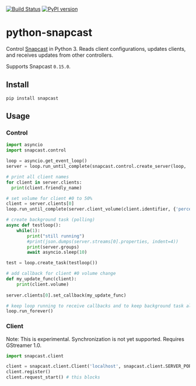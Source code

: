 [![Build Status](https://travis-ci.org/happyleavesaoc/python-snapcast.svg?branch=master)](https://travis-ci.org/happyleavesaoc/python-snapcast) [![PyPI version](https://badge.fury.io/py/snapcast.svg)](https://badge.fury.io/py/snapcast)

# python-snapcast

Control [Snapcast](https://github.com/badaix/snapcast) in Python 3. Reads client configurations, updates clients, and receives updates from other controllers.

Supports Snapcast `0.15.0`.

## Install

`pip install snapcast`

## Usage

### Control
```python
import asyncio
import snapcast.control

loop = asyncio.get_event_loop()
server = loop.run_until_complete(snapcast.control.create_server(loop, 'localhost'))

# print all client names
for client in server.clients:
  print(client.friendly_name)

# set volume for client #0 to 50%
client = server.clients[0]
loop.run_until_complete(server.client_volume(client.identifier, {'percent': 50, 'muted': False}))

# create background task (polling)
async def testloop():
    while(1):
        print("still running")
        #print(json.dumps(server.streams[0].properties, indent=4))
        print(server.groups)
        await asyncio.sleep(10)

test = loop.create_task(testloop())

# add callback for client #0 volume change
def my_update_func(client):
    print(client.volume)
    
server.clients[0].set_callback(my_update_func)

# keep loop running to receive callbacks and to keep background task alive
loop.run_forever()
```

### Client
Note: This is experimental. Synchronization is not yet supported.
Requires GStreamer 1.0.
```python
import snapcast.client

client = snapcast.client.Client('localhost', snapcast.client.SERVER_PORT)
client.register()
client.request_start() # this blocks

```
